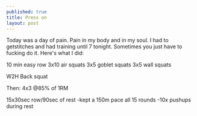 ```yaml
---
published: true
title: Press on
layout: post
---
```

Today was a day of pain. Pain in my body and in my soul. I had to getstitches and had training until 7 tonight. Sometimes you just have to fucking do it. Here's what I did:

10 min easy row 
3x10 air squats
3x5 goblet squats
3x5 wall squats

W2H Back squat

Then:
4x3 @85% of 1RM

15x30sec row/90sec of rest
-kept a 150m pace all 15 rounds
-10x pushups during rest
